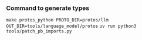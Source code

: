 ### Command to generate types
``make protos_python PROTO_DIR=protos/llm OUT_DIR=tools/language_model/protos``
``uv run python3 tools/patch_pb_imports.py``
